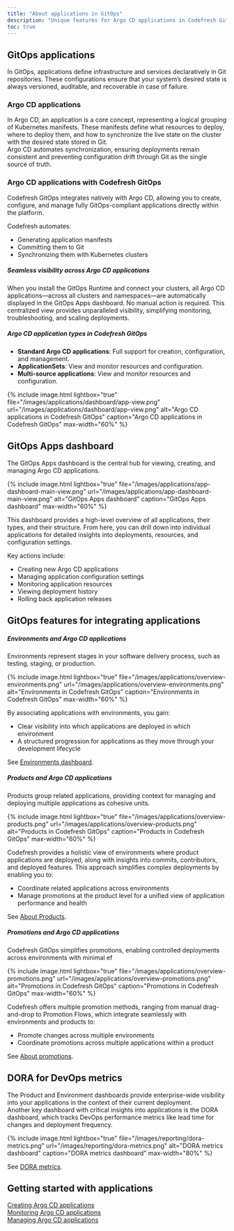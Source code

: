 ```yaml
---
title: "About applications in GitOps"
description: "Unique features for Argo CD applications in Codefresh GitOps"
toc: true
---
```







## GitOps applications
In GitOps, applications define infrastructure and services declaratively in Git repositories. These configurations ensure that your system’s desired state is always versioned, auditable, and recoverable in case of failure.

### Argo CD applications
In Argo CD, an application is a core concept, representing a logical grouping of Kubernetes manifests. These manifests define what resources to deploy, where to deploy them, and how to synchronize the live state on the cluster with the desired state stored in Git.  
Argo CD automates synchronization, ensuring deployments remain consistent and preventing configuration drift through Git as the single source of truth. 

### Argo CD applications with Codefresh GitOps

Codefresh GitOps integrates natively with Argo CD, allowing you to create, configure, and manage fully GitOps-compliant applications directly within the platform.   

Codefresh automates:
* Generating application manifests
* Committing them to Git
* Synchronizing them with Kubernetes clusters

##### Seamless visibility across Argo CD applications
When you install the GitOps Runtime and connect your clusters, all Argo CD applications—across all clusters and namespaces—are automatically displayed in the GitOps Apps dashboard. No manual action is required. This centralized view provides unparalleled visibility, simplifying monitoring, troubleshooting, and scaling deployments.

##### Argo CD application types in Codefresh GitOps
* **Standard Argo CD applications**: Full support for creation, configuration, and management.
* **ApplicationSets**: View and monitor resources and configuration.
* **Multi-source applications**: View and monitor resources and configuration.





{% include
image.html
lightbox="true"
file="/images/applications/dashboard/app-view.png"
url="/images/applications/dashboard/app-view.png"
alt="Argo CD applications in Codefresh GitOps"
caption="Argo CD applications in Codefresh GitOps"
max-width="60%"
%}




## GitOps Apps dashboard
The GitOps Apps dashboard is the central hub for viewing, creating, and managing Argo CD applications.  

{% include
image.html
lightbox="true"
file="/images/applications/app-dashboard-main-view.png"
url="/images/applications/app-dashboard-main-view.png"
alt="GitOps Apps dashboard"
caption="GitOps Apps dashboard"
max-width="60%"
%}

This dashboard provides a high-level overview of all applications, their types, and their structure. From here, you can drill down into individual applications for detailed insights into deployments, resources, and configuration settings. 

Key actions include:
* Creating new Argo CD applications
* Managing application configuration settings
* Monitoring application resources
* Viewing deployment history
* Rolling back application releases


## GitOps features for integrating applications

##### Environments and Argo CD applications
Environments represent stages in your software delivery process, such as testing, staging, or production.  

{% include
image.html
lightbox="true"
file="/images/applications/overview-environments.png"
url="/images/applications/overview-environments.png"
alt="Environments in Codefresh GitOps"
caption="Environments in Codefresh GitOps"
max-width="60%"
%}

By associating applications with environments, you gain:
* Clear visibility into which applications are deployed in which environment
* A structured progression for applications as they move through your development lifecycle

See [Environments dashboard]({{site.baseurl}}/docs/dashboards/gitops-environments/).

##### Products and Argo CD applications
Products group related applications, providing context for managing and deploying multiple applications as cohesive units. 

{% include
image.html
lightbox="true"
file="/images/applications/overview-products.png"
url="/images/applications/overview-products.png"
alt="Products in Codefresh GitOps"
caption="Products in Codefresh GitOps"
max-width="60%"
%}

Codefresh provides a holistic view of environments where product applications are deployed, along with insights into commits, contributors, and deployed features. This approach simplifies complex deployments by enabling you to:
* Coordinate related applications across environments
* Manage promotions at the product level for a unified view of application performance and health 

See [About Products]({{site.baseurl}}/docs/products/about-products/).

##### Promotions and Argo CD applications
Codefresh GitOps simplifies promotions, enabling controlled deployments across environments with minimal ef


{% include
image.html
lightbox="true"
file="/images/applications/overview-promotions.png"
url="/images/applications/overview-promotions.png"
alt="Promotions in Codefresh GitOps"
caption="Promotions in Codefresh GitOps"
max-width="60%"
%}

Codefresh offers multiple promotion methods, ranging from manual drag-and-drop to Promotion Flows, which integrate seamlessly with environments and products to:
* Promote changes across multiple environments
* Coordinate promotions across multiple applications within a product

See [About promotions]({{site.baseurl}}/docs/promotions/promotions-overview/).

## DORA for DevOps metrics
The Product and Environment dashboards provide enterprise-wide visibility into your applications in the context of their current deployment.  
Another key dashboard with critical insights into applications is the DORA dashboard, which tracks DevOps performance metrics like lead time for changes and deployment frequency.

{% include
image.html
lightbox="true"
file="/images/reporting/dora-metrics.png"
url="/images/reporting/dora-metrics.png"
alt="DORA metrics dashboard"
caption="DORA metrics dashboard"
max-width="80%"
%}

See [DORA metrics]({{site.baseurl}}/docs/dashboards/dora-metrics/).

## Getting started with applications
[Creating Argo CD applications]({{site.baseurl}}/docs/deployments/gitops/create-application/)  
[Monitoring Argo CD applications]({{site.baseurl}}/docs/deployments/gitops/monitor-applications/)  
[Managing Argo CD applications]({{site.baseurl}}/docs/deployments/gitops/manage-application/)  



